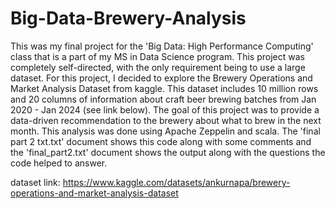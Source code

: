# Big-Data-Brewery-Analysis
This was my final project for the 'Big Data: High Performance Computing' class that is a part of my MS in Data Science program. This project was completely self-directed, with the only requirement being to use a large dataset. For this project, I decided to explore the Brewery Operations and Market Analysis Dataset from kaggle. This dataset includes 10 million rows and 20 columns of information about craft beer brewing batches from Jan 2020 - Jan 2024 (see link below). 
The goal of this project was to provide a data-driven recommendation to the brewery about what to brew in the next month. This analysis was done using Apache Zeppelin and scala. The 'final part 2 txt.txt' document shows this code along with some comments and the 'final_part2.txt' document shows the output along with the questions the code helped to answer.

dataset link: https://www.kaggle.com/datasets/ankurnapa/brewery-operations-and-market-analysis-dataset

